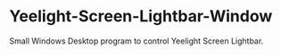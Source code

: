 # Yeelight-Screen-Lightbar-Window
Small Windows Desktop program to control Yeelight Screen Lightbar.
